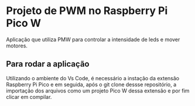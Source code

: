 # Projeto de PWM no Raspberry Pi Pico W
Aplicação que utiliza PMW para controlar a intensidade de leds e mover motores. 
## Para rodar a aplicação
Utilizando o ambiente do Vs Code, é necessário a instação da extensão Raspberry Pi Pico e em seguida, após o git clone dessse repositório, a importação dos arquivos como um projeto Pico W dessa extensão e por fim clicar em compilar.

